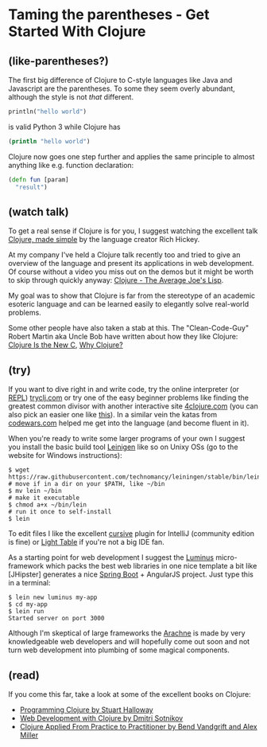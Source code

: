 # Taming the parentheses - Get Started With Clojure

## (like-parentheses?)

The first big difference of Clojure to C-style languages like Java and Javascript are the parentheses. To some they seem overly abundant, although the style is not *that* different.

```python
println("hello world")
```

is valid Python 3 while Clojure has

```clojure
(println "hello world")
```

Clojure now goes one step further and applies the same principle to almost anything like e.g. function declaration:

```clojure
(defn fun [param]
  "result")
```

## (watch talk)

To get a real sense if Clojure is for you, I suggest watching the excellent talk [Clojure, made simple](https://www.youtube.com/watch?v=VSdnJDO-xdg) by the language creator Rich Hickey.

At my company I've held a Clojure talk recently too and tried to give an overview of the language and present its applications in web development. Of course without a video you miss out on the demos but it might be worth to skip through quickly anyway: [Clojure - The Average Joe's Lisp](https://kossmoboleat.github.io/clojure_intro).

My goal was to show that Clojure is far from the stereotype of an academic esoteric language and can be learned easily to elegantly solve real-world problems.

Some other people have also taken a stab at this. The "Clean-Code-Guy" Robert Martin aka Uncle Bob have written about how they like Clojure:
[Clojure Is the New C](https://www.infoq.com/presentations/clojure-c), [Why Clojure?](http://thecleancoder.blogspot.de/2010/08/why-clojure.html)

## (try)

If you want to dive right in and write code, try the online interpreter (or [REPL](https://en.wikipedia.org/wiki/Read%E2%80%93eval%E2%80%93print_loop)) [tryclj.com](http://www.tryclj.com/) or try one of the easy beginner problems like finding the greatest common divisor with another interactive site [4clojure.com](http://www.4clojure.com/problem/66) (you can also pick an easier one like [this](http://www.4clojure.com/problem/14)). In a similar vein the katas from [codewars.com](https://www.codewars.com) helped me get into the language (and become fluent in it).

When you're ready to write some larger programs of your own I suggest you install the basic build tool [Leinigen](http://leiningen.org/) like so on Unixy OSs (go to the website for Windows instructions):

```shell
$ wget https://raw.githubusercontent.com/technomancy/leiningen/stable/bin/lein
# move if in a dir on your $PATH, like ~/bin
$ mv lein ~/bin
# make it executable
$ chmod a+x ~/bin/lein
# run it once to self-install
$ lein
```

To edit files I like the excellent [cursive](https://cursive-ide.com/) plugin for IntelliJ (community edition is fine) or [Light Table](http://lighttable.com/) if you're not a big IDE fan.

As a starting point for web development I suggest the [Luminus](http://www.luminusweb.net/) micro-framework which packs the best web libraries in one nice template a bit like [JHipster] generates a nice [Spring Boot](https://projects.spring.io/spring-boot/) + AngularJS project. Just type this in a terminal:

```shell
$ lein new luminus my-app
$ cd my-app
$ lein run
Started server on port 3000
```
Although I'm skeptical of large frameworks the [Arachne](http://arachne-framework.org/) is made by very knowledgeable web developers and will hopefully come out soon and not turn web development into plumbing of some magical components.

## (read)

If you come this far, take a look at some of the excellent books on Clojure:
- [Programming Clojure by Stuart Halloway](https://pragprog.com/book/shcloj/programming-clojure)
- [Web Development with Clojure by Dmitri Sotnikov](https://pragprog.com/book/dswdcloj2/web-development-with-clojure-second-edition)
- [Clojure Applied From Practice to Practitioner by Bend Vandgrift and Alex Miller](https://pragprog.com/book/vmclojeco/clojure-applied)

